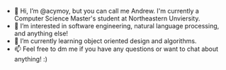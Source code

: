- 👋 Hi, I’m @acymoy, but you can call me Andrew. I'm currently a Computer Science Master's student at Northeastern Unviersity.
- 👀 I’m interested in software engineering, natural language processing, and anything else!
- 🌱 I’m currently learning object oriented design and algorithms.
- 📫 Feel free to dm me if you have any questions or want to chat about anything! :)

<!---
acymoy/acymoy is a ✨ special ✨ repository because its `README.md` (this file) appears on your GitHub profile.
You can click the Preview link to take a look at your changes.
--->
